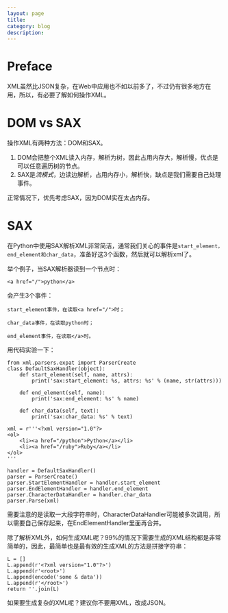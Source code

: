 ```yaml
---
layout: page
title:
category: blog
description:
---
```

# Preface

XML虽然比JSON复杂，在Web中应用也不如以前多了，不过仍有很多地方在用，所以，有必要了解如何操作XML。

# DOM vs SAX

操作XML有两种方法：DOM和SAX。
1. DOM会把整个XML读入内存，解析为树，因此占用内存大，解析慢，优点是可以任意遍历树的节点。
2. SAX是*流模式*，边读边解析，占用内存小，解析快，缺点是我们需要自己处理事件。

正常情况下，优先考虑SAX，因为DOM实在太占内存。

# SAX
在Python中使用SAX解析XML非常简洁，通常我们关心的事件是`start_element，end_element和char_data`，准备好这3个函数，然后就可以解析xml了。

举个例子，当SAX解析器读到一个节点时：

	<a href="/">python</a>

会产生3个事件：

	start_element事件，在读取<a href="/">时；

	char_data事件，在读取python时；

	end_element事件，在读取</a>时。

用代码实验一下：

```
from xml.parsers.expat import ParserCreate
class DefaultSaxHandler(object):
    def start_element(self, name, attrs):
        print('sax:start_element: %s, attrs: %s' % (name, str(attrs)))

    def end_element(self, name):
        print('sax:end_element: %s' % name)

    def char_data(self, text):
        print('sax:char_data: %s' % text)

xml = r'''<?xml version="1.0"?>
<ol>
    <li><a href="/python">Python</a></li>
    <li><a href="/ruby">Ruby</a></li>
</ol>
'''

handler = DefaultSaxHandler()
parser = ParserCreate()
parser.StartElementHandler = handler.start_element
parser.EndElementHandler = handler.end_element
parser.CharacterDataHandler = handler.char_data
parser.Parse(xml)
```

需要注意的是读取一大段字符串时，CharacterDataHandler可能被多次调用，所以需要自己保存起来，在EndElementHandler里面再合并。

除了解析XML外，如何生成XML呢？99%的情况下需要生成的XML结构都是非常简单的，因此，最简单也是最有效的生成XML的方法是拼接字符串：

	L = []
	L.append(r'<?xml version="1.0"?>')
	L.append(r'<root>')
	L.append(encode('some & data'))
	L.append(r'</root>')
	return ''.join(L)

如果要生成复杂的XML呢？建议你不要用XML，改成JSON。
